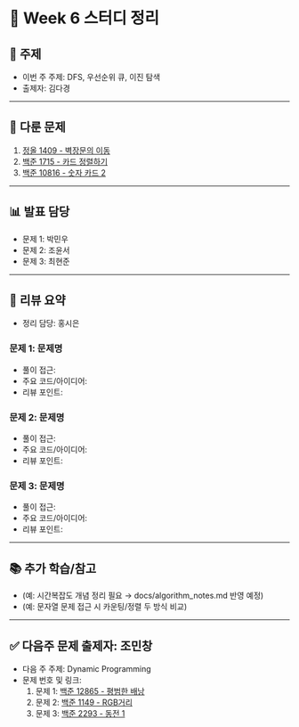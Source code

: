 ﻿# 📆 Week 6 스터디 정리

## 📌 주제
- 이번 주 주제: DFS, 우선순위 큐, 이진 탐색
- 출제자: 김다경

---

## 📂 다룬 문제
1. [정올 1409 - 벽장문의 이동](https://jungol.co.kr/problem/1409?cursor=OCw1LDY%3D)
2. [백준 1715 - 카드 정렬하기](https://www.acmicpc.net/problem/1715)
3. [백준 10816 - 숫자 카드 2](https://www.acmicpc.net/problem/10816)

---

## 📊 발표 담당
- 문제 1: 박민우
- 문제 2: 조윤서
- 문제 3: 최현준

---

## 📝 리뷰 요약
- 정리 담당: 홍시은
### 문제 1: 문제명
- 풀이 접근:
- 주요 코드/아이디어:
- 리뷰 포인트:

### 문제 2: 문제명
- 풀이 접근:
- 주요 코드/아이디어:
- 리뷰 포인트:

### 문제 3: 문제명
- 풀이 접근:
- 주요 코드/아이디어:
- 리뷰 포인트:

---

## 📚 추가 학습/참고
- (예: 시간복잡도 개념 정리 필요 → docs/algorithm_notes.md 반영 예정)
- (예: 문자열 문제 접근 시 카운팅/정렬 두 방식 비교)

---

## ✅ 다음주 문제 출제자: 조민창
- 다음 주 주제: Dynamic Programming
- 문제 번호 및 링크:
  1. 문제 1: [백준 12865 - 평범한 배낭](https://www.acmicpc.net/problem/12865)
  2. 문제 2: [백준 1149 - RGB거리](https://www.acmicpc.net/problem/1149)
  3. 문제 3: [백준 2293 - 동전 1](https://www.acmicpc.net/problem/2293)
